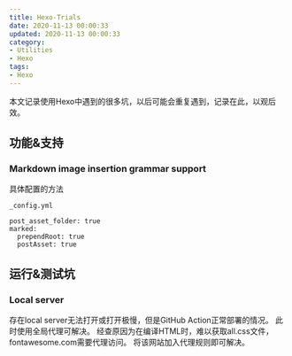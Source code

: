 ```yaml
---
title: Hexo-Trials
date: 2020-11-13 00:00:33
updated: 2020-11-13 00:00:33
category: 
- Utilities
- Hexo
tags:
- Hexo
---
```


本文记录使用Hexo中遇到的很多坑，以后可能会重复遇到，记录在此，以观后效。

<!-- more -->

## 功能&支持

### Markdown image insertion grammar support

具体配置的方法

```
_config.yml

post_asset_folder: true
marked:
  prependRoot: true
  postAsset: true
```

## 运行&测试坑

### Local server

存在local server无法打开或打开极慢，但是GitHub Action正常部署的情况。
此时使用全局代理可解决。
经查原因为在编译HTML时，难以获取all.css文件，fontawesome.com需要代理访问。
将该网站加入代理规则即可解决。